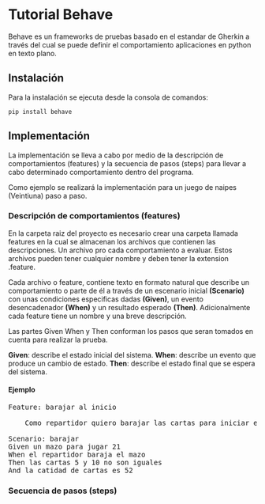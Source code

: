 # Tutorial Behave

Behave es un frameworks de pruebas basado en el estandar de Gherkin a través del cual se puede definir el comportamiento aplicaciones en python en texto plano.

## Instalación
Para la instalación se ejecuta desde la consola de comandos:

`pip install behave`

## Implementación
La implementación se lleva a cabo por medio de la descripción de comportamientos (features) y la secuencia de pasos (steps) para llevar a cabo determinado comportamiento dentro del programa.

Como ejemplo se realizará la implementación para un juego de naipes (Veintiuna) paso a paso.

### Descripción de comportamientos (features)
En la carpeta raiz del proyecto es necesario crear una carpeta llamada features en la cual se almacenan los archivos que contienen las descripciones. Un archivo pro cada comportamiento a evaluar. Estos archivos pueden tener cualquier nombre y deben tener la extension .feature.

Cada archivo o feature, contiene texto en formato natural que describe un comportamiento o parte de él a través de un escenario inicial **(Scenario)** con unas condiciones especificas dadas **(Given)**, un evento desencadenador **(When)** y un resultado esperado **(Then)**. Adicionalmente cada feature tiene un nombre y una breve descripción.

Las partes Given When y Then conforman los pasos que seran tomados en cuenta para realizar la prueba.

**Given**: describe el estado inicial del sistema.
**When**: describe un evento que produce un cambio de estado.
**Then**: describe el estado final que se espera del sistema.

#### Ejemplo
<pre>
Feature: barajar al inicio
    
    Como repartidor quiero barajar las cartas para iniciar el juego.

Scenario: barajar
Given un mazo para jugar 21
When el repartidor baraja el mazo
Then las cartas 5 y 10 no son iguales
And la catidad de cartas es 52
</pre>

### Secuencia de pasos (steps)

